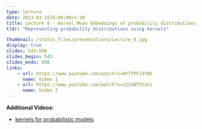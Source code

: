 ```yaml
---
type: lecture
date: 2023-03-15T8:00:00+1:30
title: Lecture 8 - Kernel Mean Embeddings of probability distributions
tldr: "Representing probability distributions using kernels"

thumbnail: /static_files/presentations/Lecture_8.jpg
display: true
slides: 543-598
slides_begin: 543
slides_ends: 598
links: 
    - url: https://www.youtube.com/watch?v=KYTYPFJ3YQk
      name: Video 1
    - url: https://www.youtube.com/watch?v=i11SNTVtarc
      name: Video 2
---
```


**Additional Videos:**
- [kernels for probabilistic models](https://youtu.be/w_Kwtziev2g)

